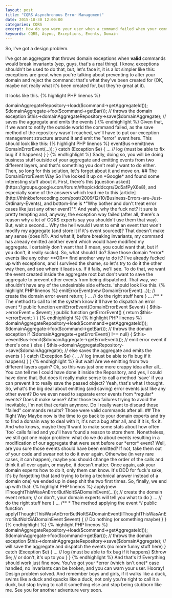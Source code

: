 ```yaml
---
layout: post
title: "CQRS Asynchronous Error Management"
date: 2015-10-30 12:00:00
categories: CQRS
excerpt: How do you warn your user when a command failed when your command handler is async?
keywords: CQRS, Async, Exceptions, Events, Domain
---
```

So, I've got a design problem.

I've got an aggregate that throws domain exceptions when **valid** commands would break invariants (yep, guys, that's a real thing). I know, exceptions shouldn't be used to do that, but, let's face it, it is a lot simpler like this: exceptions are great when you're talking about preventing to alter your domain and reject the command: that's what they've been created for (OK, maybe not really what it's been created for, but they're great at it).

It looks like this.
{% highlight PHP linenos %}
<?php
class FooAggregateRoot
{
    ...
    
    public function foo($bar)
    {
        if (...) { // Invalid condition
            throw new DomainException(...); // The domain exception
        }
    }
}
{% endhighlight %}

Problem is, if my handler is asynchronous, the command would just be rejected (as I planned it to be), but I have no way to warn the user who issued the failing command, as the exception cannot be propagated back to the command issuer. And **I WANT** him to be notified if it fails.

Of course, the easy way would be to say "If you really need your user to be notified right away, just make your handler synchronous and you won't have a problem anymore"... well, that's true, but let's pretend that, for various reasons, **I NEED** it to be asynchronous. So, I've got to find a way to throw that exception back (or do something that looks like it).

As you have to communicate with the external world through events, the evident solution would be to transform those domain exceptions into domain error events. So, let's try it.

## The Exception Way

*Summary of the situation before modification: we've got our command handler which will get the aggregate through its repository, make the domain action described by the command, and finally, the repository saving the modified aggregate and emitting the events outside (through its* embedded *event bus):*
{% highlight PHP linenos %}
<?php
public function handleFooCommand(FooCommand $command)
{
    $domainAggregate = $this->domainAggregateRepository->load($command->getAggregateId());
    $domainAggregate->foo($command->getBar()); // throws the domain exception
    $this->domainAggregateRepository->save($domainAggregate); // saves the aggregate and emits the events
}
{% endhighlight %}

Given that, if we want to notify the outside world the command failed, as the save method of the repository wasn't reached, we'll have to put our exception management structure around it and emit the "error" event here. This should look like this:
{% highlight PHP linenos %}
<?php
public function handleFooCommand(FooCommand $command)
{
    try {
        ... //still does the same stuff as previously
    } catch (DomainException $e) {
        $this->eventBus->emit(new DomainErrorEvent(...));
    } catch (Exception $e) {
        ... // log (must be able to fix bug if it happens)
    }
}
{% endhighlight %}

Sadly, doing so, you will be doing business stuff outside of your aggregate and emitting events from two different layers, and that's something you don't really want to do either. Then, so long for this solution, let's forget about it and move on.

## The DomainErrorEvent Way

So I've looked it up on *Google* and found some interesting stuff about it. First, there's this [question asked](https://groups.google.com/forum/#!topic/dddcqrs/Qd5afPyX6e8), and especially some of the answers which lead me to this [article](http://thinkbeforecoding.com/post/2009/12/10/Business-Errors-are-Just-Ordinary-Events), and bottom-line is *"Why bother and don't treat error cases like just any other event?"*.

And yeah, why the fuck not? It sure is pretty tempting and, anyway, the exception way failed (after all, there's a reason why a lot of CQRS experts say you shouldn't use them that way).

But, wait a second... Why the hell would I want to emit an event that won't modify my aggregate (and store it if it's event sourced)? That doesn't make any sense (does it?). And what if, before breaking invariants, my command has already emitted another event which would have modified my aggregate. I certainly don't want that (I mean, you could want that, but if you don't, it really sucks).

So, what should I do? Save those domain *error* events like any other **OR** find another way to do it? I've already fucked up with exceptions, and I survived the shame, so let's try to do it the other way then, and see where it leads us. If it fails, we'll see.

To do that, we want the event created inside the aggregate root but don't want to save the aggregate to prevent other events from being dispatched. That way, we shouldn't have any of the undesirable side effects.

'should look like this.
{% highlight PHP linenos %}
<?php
class FooAggregateRoot extends EventSourcedAggregateRoot // Yep, I'm using broadway (and you should too ;P)
{
    ...
    
    /**
     * @var Event
     */
    private $errorEvent; // Where the event is stored before being sent by our event bus
    
    public function foo($bar)
    {
        if (...) { // Invalid condition
            $this->emitErrorEvent(new DomainErrorEvent(...)); // create the domain error event
            return;
        }
        ... // do the right stuff here
    }
    
    ...
    
    /**
     * The method to call to let the system know it'll have to dispatch an error event
     */
    public function emitErrorEvent(DomainErrorEvent $event)
    {
        $this->errorEvent = $event;
    }
    
    public function getErrorEvent()
    {
        return $this->errorEvent;
    }
}
{% endhighlight %}
{% highlight PHP linenos %}
<?php
public function handleFooCommand(FooCommand $command)
{
    try {
        $domainAggregate = $this->domainAggregateRepository->load($command->getAggregateId());
        $domainAggregate->foo($command->getBar()); // throws the domain exception
        
        if ($domainAggregate->getErrorEvent() !== null) {
            $this->eventBus->emit($domainAggregate->getErrorEvent()); // emit error event if there's one
        } else {
            $this->domainAggregateRepository->save($domainAggregate); // else saves the aggregate and emits the events
        }
    } catch (Exception $e) {
        ... // log (must be able to fix bug if it happens)
    }
}
{% endhighlight %}

But wait! Are we emitting from two different layers again? Ok, so this was just one more crappy idea after all... You can tell me I could have done it inside the Repository, and yes, I could have done that. But does it really make sense to call a method `save` if you can prevent it to really save the passed object? Yeah, that's what I thought.

So, what's the big deal about emitting (and saving) error events just like any other event? Do we even need to separate error events from *regular* events? Does it make sense? After those two failures trying to avoid the inevitable, I'm not that certain anymore.

Do I really want to discard those "failed" commands results? Those were valid commands after all.

## The Right Way

Maybe now is the time to go back to your domain experts and try to find a domain way to deal with it, it's not a bug after all, and if it is, fix it. And who knows, maybe they'll want to make some stats about how often `foo` calls failed and you'll have found a reason to store them.

Nonetheless, we still got one major problem: what do we do about events resulting in a modification of our aggregate that were sent before our *error* event?

Well, are you sure those events should have been emitted? If not, take them out of your code and swear not to do it ever again. Otherwise (in very rare cases, it can happen), maybe you should change the order of the calls and think it all over again, or maybe, it doesn't matter. Once again, ask your domain experts how to do it, only them can know.

It's DDD for fuck's sake, it's by forgetting that (and trying to bring a technical answer instead of a domain one) we ended up in deep shit the two first times.

So, finally, we end up with that:
{% highlight PHP linenos %}
<?php
class FooAggregateRoot extends EventSourcedAggregateRoot
{
    ...
    
    public function foo($bar)
    {
        if (...) { // Invalid condition
            $this->apply(new IThoughtThisWasAnErrorButNoItSADomainEvent(...)); // create the domain event
            return; // or don't, your domain experts will tell you what to do
        }
        ... // do the right stuff here
    }
    
    ...
    
    /**
     * The method applying the event
     */
    public function applyIThoughtThisWasAnErrorButNoItSADomainEvent(IThoughtThisWasAnErrorButNoItSADomainEvent $event)
    {
        // Do nothing (or something maybe)
    }
}
{% endhighlight %}
{% highlight PHP linenos %}
<?php
public function handleFooCommand(FooCommand $command)
{
    try {
        $domainAggregate = $this->domainAggregateRepository->load($command->getAggregateId());
        $domainAggregate->foo($command->getBar()); // throws the domain exception
        $this->domainAggregateRepository->save($domainAggregate); // will save the aggregate and dispatch the events (no more funny stuff here)
    } catch (Exception $e) {
        ... // log (must be able to fix bug if it happens)
        $throw $e; // or don't, it's up to you
    }
}
{% endhighlight %}

And that's it! Everything should work just fine now. You've got your *error (which isn't one)* case handled, no invariants can be broken, and you can warn your user. Hooray! Design problem solved.

And remember boys and girls, if it walks like a duck, swims like a duck and quacks like a duck, not only you're right to call it a duck, but stop trying to call it something else and stop being stubborn like me.

See you for another adventure very soon.